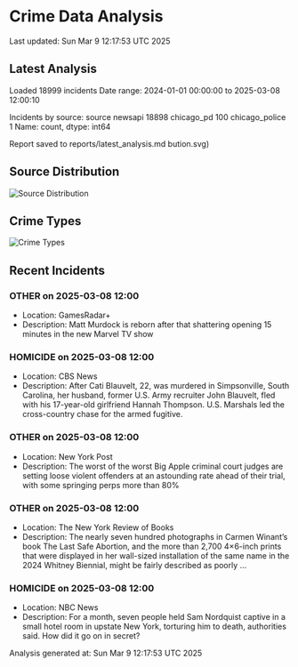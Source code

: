 # Crime Data Analysis
Last updated: Sun Mar  9 12:17:53 UTC 2025

## Latest Analysis

Loaded 18999 incidents
Date range: 2024-01-01 00:00:00 to 2025-03-08 12:00:10

Incidents by source:
source
newsapi           18898
chicago_pd          100
chicago_police        1
Name: count, dtype: int64

Report saved to reports/latest_analysis.md
bution.svg)

## Source Distribution
![Source Distribution](images/source_distribution.svg)

## Crime Types
![Crime Types](images/crime_types.svg)

## Recent Incidents

### OTHER on 2025-03-08 12:00
- Location: GamesRadar+
- Description: Matt Murdock is reborn after that shattering opening 15 minutes in the new Marvel TV show


### HOMICIDE on 2025-03-08 12:00
- Location: CBS News
- Description: After Cati Blauvelt, 22, was murdered in Simpsonville, South Carolina, her husband, former U.S. Army recruiter John Blauvelt, fled with his 17-year-old girlfriend Hannah Thompson. U.S. Marshals led the cross-country chase for the armed fugitive.


### OTHER on 2025-03-08 12:00
- Location: New York Post
- Description: The worst of the worst Big Apple criminal court judges are setting loose violent offenders at an astounding rate ahead of their trial, with some springing perps more than 80%


### OTHER on 2025-03-08 12:00
- Location: The New York Review of Books
- Description: The nearly seven hundred photographs in Carmen Winant’s book The Last Safe Abortion, and the more than 2,700 4×6-inch prints that were displayed in her wall-sized installation of the same name in the 2024 Whitney Biennial, might be fairly described as poorly …


### HOMICIDE on 2025-03-08 12:00
- Location: NBC News
- Description: For a month, seven people held Sam Nordquist captive in a small hotel room in upstate New York, torturing him to death, authorities said. How did it go on in secret?

Analysis generated at: Sun Mar  9 12:17:53 UTC 2025
